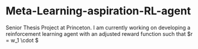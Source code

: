 # Meta-Learning-aspiration-RL-agent

Senior Thesis Project at Princeton. I am currently working on developing a reinforcement learning agent with an adjusted reward function such that $r = w_1 \cdot $
